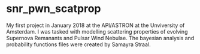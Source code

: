 # snr_pwn_scatprop
My first project in January 2018 at the API/ASTRON at the Unviversity of Amsterdam. I was tasked with modelling scattering properties of evolving Supernova Remanants and Pulsar Wind Nebulae. The bayesian analysis and probability functions files were created by Samayra Straal.
